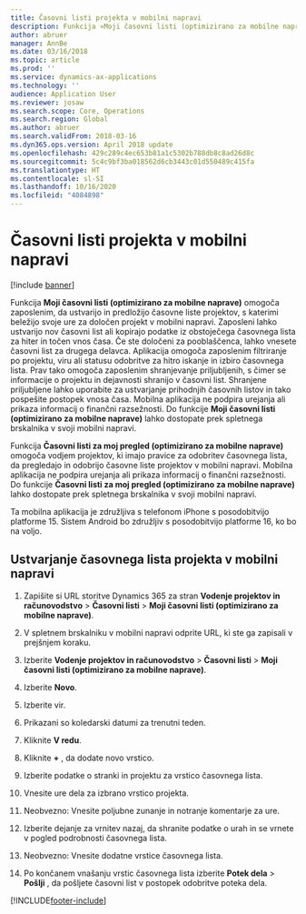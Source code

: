 ```yaml
---
title: Časovni listi projekta v mobilni napravi
description: Funkcija »Moji časovni listi (optimizirano za mobilne naprave)« omogoča zaposlenim, da ustvarijo in predložijo časovne liste projektov, s katerimi beležijo svoje ure za določen projekt v mobilni napravi.
author: abruer
manager: AnnBe
ms.date: 03/16/2018
ms.topic: article
ms.prod: ''
ms.service: dynamics-ax-applications
ms.technology: ''
audience: Application User
ms.reviewer: josaw
ms.search.scope: Core, Operations
ms.search.region: Global
ms.author: abruer
ms.search.validFrom: 2018-03-16
ms.dyn365.ops.version: April 2018 update
ms.openlocfilehash: 429c289c4ec653b81a1c5302b788db8c8ad26d8c
ms.sourcegitcommit: 5c4c9bf3ba018562d6cb3443c01d550489c415fa
ms.translationtype: HT
ms.contentlocale: sl-SI
ms.lasthandoff: 10/16/2020
ms.locfileid: "4084898"
---
```

# <a name="project-timesheets-on-a-mobile-device"></a>Časovni listi projekta v mobilni napravi

[!include [banner](../includes/banner.md)]

Funkcija **Moji časovni listi (optimizirano za mobilne naprave)** omogoča zaposlenim, da ustvarijo in predložijo časovne liste projektov, s katerimi beležijo svoje ure za določen projekt v mobilni napravi. Zaposleni lahko ustvarijo nov časovni list ali kopirajo podatke iz obstoječega časovnega lista za hiter in točen vnos časa. Če ste določeni za pooblaščenca, lahko vnesete časovni list za drugega delavca. Aplikacija omogoča zaposlenim filtriranje po projektu, viru ali statusu odobritve za hitro iskanje in izbiro časovnega lista. Prav tako omogoča zaposlenim shranjevanje priljubljenih, s čimer se informacije o projektu in dejavnosti shranijo v časovni list. Shranjene priljubljene lahko uporabite za ustvarjanje prihodnjih časovnih listov in tako pospešite postopek vnosa časa. Mobilna aplikacija ne podpira urejanja ali prikaza informacij o finančni razsežnosti. Do funkcije **Moji časovni listi (optimizirano za mobilne naprave)** lahko dostopate prek spletnega brskalnika v svoji mobilni napravi.

Funkcija **Časovni listi za moj pregled (optimizirano za mobilne naprave)** omogoča vodjem projektov, ki imajo pravice za odobritev časovnega lista, da pregledajo in odobrijo časovne liste projektov v mobilni napravi. Mobilna aplikacija ne podpira urejanja ali prikaza informacij o finančni razsežnosti. Do funkcije **Časovni listi za moj pregled (optimizirano za mobilne naprave)** lahko dostopate prek spletnega brskalnika v svoji mobilni napravi.

Ta mobilna aplikacija je združljiva s telefonom iPhone s posodobitvijo platforme 15.
Sistem Android bo združljiv s posodobitvijo platforme 16, ko bo na voljo.

## <a name="create-a-project-timesheet-on-your-mobile-device"></a>Ustvarjanje časovnega lista projekta v mobilni napravi

1.  Zapišite si URL storitve Dynamics 365 za stran **Vodenje projektov in računovodstvo** \> **Časovni listi** \> **Moji časovni listi (optimizirano za mobilne naprave)**.

2.  V spletnem brskalniku v mobilni napravi odprite URL, ki ste ga zapisali v prejšnjem koraku.
 
3.  Izberite **Vodenje projektov in računovodstvo** \> **Časovni listi** \> **Moji časovni listi (optimizirano za mobilne naprave)**.

4.  Izberite **Novo**.

5.  Izberite vir.

6.  Prikazani so koledarski datumi za trenutni teden.

7.  Kliknite **V redu**.

8.  Kliknite **+** , da dodate novo vrstico.

9.  Izberite podatke o stranki in projektu za vrstico časovnega lista.

10. Vnesite ure dela za izbrano vrstico projekta.

11. Neobvezno: Vnesite poljubne zunanje in notranje komentarje za ure.

12. Izberite dejanje za vrnitev nazaj, da shranite podatke o urah in se vrnete v pogled podrobnosti časovnega lista.

13. Neobvezno: Vnesite dodatne vrstice časovnega lista.

14. Po končanem vnašanju vrstic časovnega lista izberite **Potek dela** \> **Pošlji** , da pošljete časovni list v postopek odobritve poteka dela.


[!INCLUDE[footer-include](../includes/footer-banner.md)]